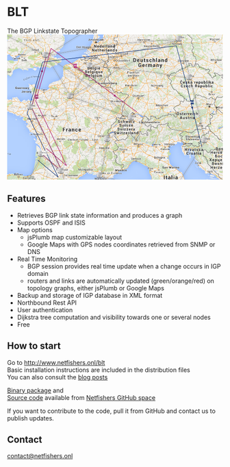 # BLT
The BGP Linkstate Topographer    
![BLT 0.4.3 google maps view](/src/main/resources/www/img/blt-0.4.3.png)

## Features

* Retrieves BGP link state information and produces a graph
* Supports OSPF and ISIS
* Map options
  * jsPlumb map customizable layout
  * Google Maps with GPS nodes coordinates retrieved from SNMP or DNS
* Real Time Monitoring
  * BGP session provides real time update when a change occurs in IGP domain
  * routers and links are automatically updated (green/orange/red) on topology graphs, either jsPlumb or Google Maps
* Backup and storage of IGP database in XML format
* Northbound Rest API
* User authentication
* Dijkstra tree computation and visibility towards one or several nodes
* Free

## How to start

Go to http://www.netfishers.onl/blt    
Basic installation instructions are included in the distribution files    
You can also consult the [blog posts](http://www.netfishers.onl/blog/category/blt)    

[Binary package](https://github.com/netfishers-onl/BLT/releases) and     
[Source code](https://github.com/netfishers-onl/BLT) available from [Netfishers GitHub space](https://github.com/netfishers-onl)

If you want to contribute to the code, pull it from GitHub and contact us to publish updates.

## Contact

contact@netfishers.onl
